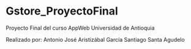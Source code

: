# Gstore_ProyectoFinal
Proyecto Final del curso AppWeb
Universidad de Antioquia

Realizado por:
Antonio José Aristizábal García
Santiago Santa Agudelo
